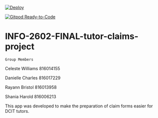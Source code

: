[![Deploy](https://www.herokucdn.com/deploy/button.svg)](https://heroku.com/deploy?template=https://github.com/dkkcharles/INFO-2602-FINAL-tutor-claims-project)

[![Gitpod Ready-to-Code](https://img.shields.io/badge/Gitpod-Ready--to--Code-blue?logo=gitpod)](https://gitpod.io/#https://github.com/dkkcharles/INFO-2602-FINAL-tutor-claims-project)

# INFO-2602-FINAL-tutor-claims-project

```
Group Members
```
Celeste Williams 816014155

Danielle Charles 816017229

Rayann Bristol 816013958

Shania Harold 816006213


This app was developed to make the preparation of claim forms easier for DCIT tutors.
